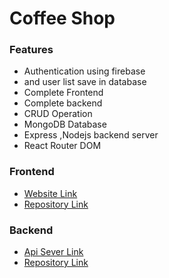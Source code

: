 # Coffee Shop 

### Features
- Authentication using firebase
- and user list save in database
- Complete Frontend 
- Complete backend
- CRUD Operation
- MongoDB Database
- Express ,Nodejs backend server
- React Router DOM

### Frontend
- <a href="">Website Link</a>
- <a href="">Repository Link</a>


### Backend
- <a href="">Api Sever Link</a>
- <a href="https://github.com/promahbubul/coffee-shop-server">Repository Link</a>


<img src="" />
